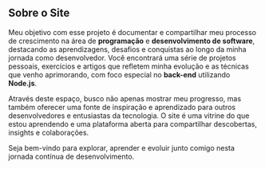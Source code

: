 ## Sobre o Site

Meu objetivo com esse projeto é documentar e compartilhar meu processo de crescimento na área de **programação** e **desenvolvimento de software**, destacando as aprendizagens, desafios e conquistas ao longo da minha jornada como desenvolvedor. Você encontrará uma série de projetos pessoais, exercícios e artigos que refletem minha evolução e as técnicas que venho aprimorando, com foco especial no **back-end** utilizando **Node.js**.

Através deste espaço, busco não apenas mostrar meu progresso, mas também oferecer uma fonte de inspiração e aprendizado para outros desenvolvedores e entusiastas da tecnologia. O site é uma vitrine do que estou aprendendo e uma plataforma aberta para compartilhar descobertas, insights e colaborações.

Seja bem-vindo para explorar, aprender e evoluir junto comigo nesta jornada contínua de desenvolvimento.
